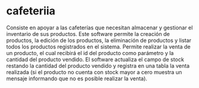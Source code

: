 

# cafeteriia

Consiste en apoyar a las cafeterías que necesitan almacenar y gestionar el inventario de sus productos. Este software permite la creación de productos, la edición de los productos, la eliminación de productos y listar todos los productos registrados en el sistema. Permite realizar la venta de un producto, el cual recibirá el id del producto como parámetro y la cantidad del producto vendido. El software actualiza el campo de stock restando la cantidad del producto vendido y registra en una tabla la venta realizada (si el producto no cuenta con stock mayor a cero muestra un mensaje informando que no es posible realizar la venta).
